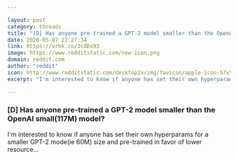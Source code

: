 ```yaml
---

layout: post
category: threads
title: "[D] Has anyone pre-trained a GPT-2 model smaller than the OpenAI small(117M) model?"
date: 2020-05-07 22:27:34
link: https://vrhk.co/3cdDs93
image: https://www.redditstatic.com/new-icon.png
domain: reddit.com
author: "reddit"
icon: http://www.redditstatic.com/desktop2x/img/favicon/apple-icon-57x57.png
excerpt: "I'm interested to know if anyone has set their own hyperparams for a smaller GPT-2 mode(ie 60M) size and pre-trained in favor of lower resource..."

---
```


### [D] Has anyone pre-trained a GPT-2 model smaller than the OpenAI small(117M) model?

I'm interested to know if anyone has set their own hyperparams for a smaller GPT-2 mode(ie 60M) size and pre-trained in favor of lower resource...